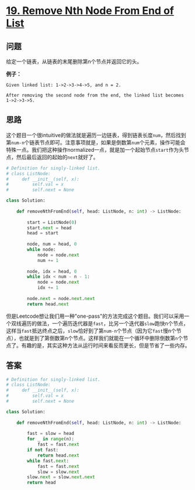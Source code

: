 # [19. Remove Nth Node From End of List](https://leetcode.com/problems/remove-nth-node-from-end-of-list/)

## 问题

给定一个链表，从链表的末尾删除第n个节点并返回它的头。

**例子：**

```
Given linked list: 1->2->3->4->5, and n = 2.

After removing the second node from the end, the linked list becomes 1->2->3->5.
```

## 思路

这个题目一个很intuitive的做法就是遍历一边链表，得到链表长度`num`，然后找到第`num-n`个链表节点即可。注意事项就是，如果是倒数第`num`个元素，操作可能会特殊一点。我们把这种操作normalized一点，就是加一个起始节点`start`作为头节点，然后最后返回的起始的`next`就好了。

```python
# Definition for singly-linked list.
# class ListNode:
#     def __init__(self, x):
#         self.val = x
#         self.next = None

class Solution:
    
    def removeNthFromEnd(self, head: ListNode, n: int) -> ListNode:
        
        start = ListNode(0)
        start.next = head
        head = start
        
        node, num = head, 0
        while node:
            node = node.next
            num += 1
        
        node, idx = head, 0
        while idx < num - n - 1:
            node = node.next
            idx += 1
            
        node.next = node.next.next
        return head.next
```

但是Leetcode想让我们用一种"one-pass"的方法完成这个题目。我们可以采用一个双线遍历的做法，一个遍历迭代器是`fast`，比另一个迭代器`slow`跑快n个节点，这样当`fast`抵达终点之后，`slow`恰好到了第`num-n`个节点（因为它`fast`慢n个节点），也就是到了第倒数第n个节点。这样我们就能在一个循环中删除倒数第`n`个节点了。有趣的是，其实这种方法从运行时间来看反而更长，但是节省了一些内存。

## 答案

```python
# Definition for singly-linked list.
# class ListNode:
#     def __init__(self, x):
#         self.val = x
#         self.next = None

class Solution:
    
    def removeNthFromEnd(self, head: ListNode, n: int) -> ListNode:
        
        fast = slow = head
        for _ in range(n):
            fast = fast.next
        if not fast:
            return head.next
        while fast.next:
            fast = fast.next
            slow = slow.next
        slow.next = slow.next.next
        return head
```

